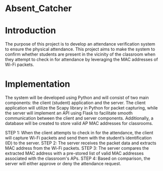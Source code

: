 # Absent_Catcher

# Introduction
The purpose of this project is to develop an attendance verification system to ensure the 
physical attendance. This project aims to make the system to confirm whether students are 
present in the vicinity of the classroom when they attempt to check in for attendance by 
leveraging the MAC addresses of Wi-Fi packets.

# Implementation
The system will be developed using Python and will consist of two main components: the client 
(student) application and the server. The client application will utilize the Scapy library in Python 
for packet capturing, while the server will implement an API using Flask to facilitate smooth 
communication between the client and server components. Additionally, a database will be 
created to store valid AP MAC addresses for classrooms. 

STEP 1: When the client attempts to check in for the attendance, the client will capture Wi-Fi 
packets and send them with the student’s identification (ID) to the server. 
STEP 2: The server receives the packet data and extracts MAC address from the Wi-Fi packets. 
STEP 3: The server compares the extracted MAC address with a pre-stored list of valid MAC 
addresses associated with the classroom's APs. 
STEP 4: Based on comparison, the server will either approve or deny the attendance request. 
